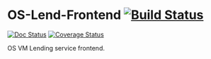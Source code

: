 OS-Lend-Frontend [![Build Status](https://travis-ci.org/Ingesup-Lab-OS/OS-Lend-Frontend.svg?branch=master)](https://travis-ci.org/Ingesup-Lab-OS/OS-Lend-Frontend)
================
[![Doc Status](https://readthedocs.org/projects/os-lend-frontend/badge/?version=latest)](http://os-lend-frontend.readthedocs.org)
[![Coverage Status](https://coveralls.io/repos/Ingesup-Lab-OS/OS-Lend-Frontend/badge.png)](https://coveralls.io/r/Ingesup-Lab-OS/OS-Lend-Frontend)

OS VM Lending service frontend.
